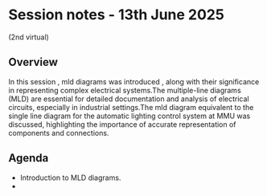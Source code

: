 # Session notes - 13th June 2025
(2nd virtual)
## Overview
In this session , mld  diagrams was introduced , along with their significance in representing complex electrical systems.The multiple-line diagrams (MLD) are essential for detailed documentation and analysis of electrical circuits, especially in industrial settings.The mld diagram equivalent to the single line diagram for the automatic lighting control system at MMU was discussed, highlighting the importance of accurate representation of components and connections.
## Agenda
- Introduction to MLD diagrams. 
- 
